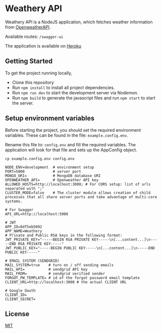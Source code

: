 # Weathery API

Weathery API is a NodeJS application, which fetches weather information from [OpenweatherAPI](https://openweathermap.org/api).

Available routes: `/swagger-ui`

The application is available on [Heroku](https://weathery-api.herokuapp.com/swagger-ui)

## Getting Started

To get the project running locally,

- Clone this repository
- Run `npm install` to install all project dependencies.
- Run `npm run dev` to start the development server via Nodemon.
- Run `npm build` to generate the javascript files and run `npm start` to start the server.

## Setup environment variables

Before starting the project, you should set the required environment variables. These can be found in the file: `example.config.env`.

Rename this file to: `config.env` and fill the required variables. The application will look for that file and sets up the AppConfig object.

`cp example.config.env config.env`

```env
NODE_ENV=development  # environment setup
PORT=5000             # server port
MONGO_URI=            # MongoDB database URI
OPENWEATHER_API=      # Openweather API key
ALLOWED_HOSTS=http://localhost:3000; # For CORS setup: list of urls separated with ";"
CLUSTER_MODE=false    # The cluster module allows creation of child processes that all share server ports and take advantage of multi-core systems.

# For Swagger
API_URL=http://localhost:5000

# JWT
APP_ID=8df5eb5092
APP_NAME=Weathery
# Private and Public RSA keys in the following format:
JWT_PRIVATE_KEY="-----BEGIN RSA PRIVATE KEY-----\n[...content...]\n-----END RSA PRIVATE KEY-----"
JWT_PUBLIC_KEY="-----BEGIN PUBLIC KEY-----\n[...content...]\n-----END PUBLIC KEY-----"

# EMAIL SYSTEM (SENDGRID)
MAIL_SYSTEM=true    # turn on / off sending emails
MAIL_API=           # sendgrid API key
MAIL_FROM=          # sendgrid verified sender
FORGOT_PW_TEMPLATE= # id of the forgot password email template
CLIENT_URL=http://localhost:3000 # the actual CLIENT URL

# Google Oauth
CLIENT_ID=
CLIENT_SECRET=

```

## License

[MIT](https://choosealicense.com/licenses/mit/)
